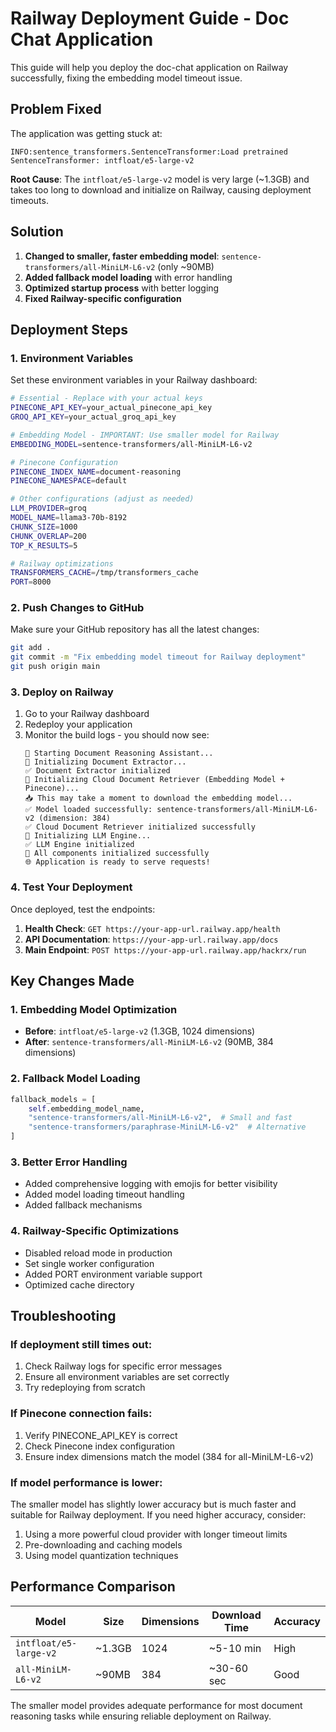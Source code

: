# Railway Deployment Guide - Doc Chat Application

This guide will help you deploy the doc-chat application on Railway successfully, fixing the embedding model timeout issue.

## Problem Fixed

The application was getting stuck at:
```
INFO:sentence_transformers.SentenceTransformer:Load pretrained SentenceTransformer: intfloat/e5-large-v2
```

**Root Cause**: The `intfloat/e5-large-v2` model is very large (~1.3GB) and takes too long to download and initialize on Railway, causing deployment timeouts.

## Solution

1. **Changed to smaller, faster embedding model**: `sentence-transformers/all-MiniLM-L6-v2` (only ~90MB)
2. **Added fallback model loading** with error handling
3. **Optimized startup process** with better logging
4. **Fixed Railway-specific configuration**

## Deployment Steps

### 1. Environment Variables

Set these environment variables in your Railway dashboard:

```bash
# Essential - Replace with your actual keys
PINECONE_API_KEY=your_actual_pinecone_api_key
GROQ_API_KEY=your_actual_groq_api_key

# Embedding Model - IMPORTANT: Use smaller model for Railway
EMBEDDING_MODEL=sentence-transformers/all-MiniLM-L6-v2

# Pinecone Configuration
PINECONE_INDEX_NAME=document-reasoning
PINECONE_NAMESPACE=default

# Other configurations (adjust as needed)
LLM_PROVIDER=groq
MODEL_NAME=llama3-70b-8192
CHUNK_SIZE=1000
CHUNK_OVERLAP=200
TOP_K_RESULTS=5

# Railway optimizations
TRANSFORMERS_CACHE=/tmp/transformers_cache
PORT=8000
```

### 2. Push Changes to GitHub

Make sure your GitHub repository has all the latest changes:

```bash
git add .
git commit -m "Fix embedding model timeout for Railway deployment"
git push origin main
```

### 3. Deploy on Railway

1. Go to your Railway dashboard
2. Redeploy your application
3. Monitor the build logs - you should now see:
   ```
   🚀 Starting Document Reasoning Assistant...
   📄 Initializing Document Extractor...
   ✅ Document Extractor initialized
   🧠 Initializing Cloud Document Retriever (Embedding Model + Pinecone)...
   📥 This may take a moment to download the embedding model...
   ✅ Model loaded successfully: sentence-transformers/all-MiniLM-L6-v2 (dimension: 384)
   ✅ Cloud Document Retriever initialized successfully
   🤖 Initializing LLM Engine...
   ✅ LLM Engine initialized
   🎉 All components initialized successfully
   🌐 Application is ready to serve requests!
   ```

### 4. Test Your Deployment

Once deployed, test the endpoints:

1. **Health Check**: `GET https://your-app-url.railway.app/health`
2. **API Documentation**: `https://your-app-url.railway.app/docs`
3. **Main Endpoint**: `POST https://your-app-url.railway.app/hackrx/run`

## Key Changes Made

### 1. Embedding Model Optimization
- **Before**: `intfloat/e5-large-v2` (1.3GB, 1024 dimensions)
- **After**: `sentence-transformers/all-MiniLM-L6-v2` (90MB, 384 dimensions)

### 2. Fallback Model Loading
```python
fallback_models = [
    self.embedding_model_name,
    "sentence-transformers/all-MiniLM-L6-v2",  # Small and fast
    "sentence-transformers/paraphrase-MiniLM-L6-v2"  # Alternative
]
```

### 3. Better Error Handling
- Added comprehensive logging with emojis for better visibility
- Added model loading timeout handling
- Added fallback mechanisms

### 4. Railway-Specific Optimizations
- Disabled reload mode in production
- Set single worker configuration
- Added PORT environment variable support
- Optimized cache directory

## Troubleshooting

### If deployment still times out:
1. Check Railway logs for specific error messages
2. Ensure all environment variables are set correctly
3. Try redeploying from scratch

### If Pinecone connection fails:
1. Verify PINECONE_API_KEY is correct
2. Check Pinecone index configuration
3. Ensure index dimensions match the model (384 for all-MiniLM-L6-v2)

### If model performance is lower:
The smaller model has slightly lower accuracy but is much faster and suitable for Railway deployment. If you need higher accuracy, consider:
1. Using a more powerful cloud provider with longer timeout limits
2. Pre-downloading and caching models
3. Using model quantization techniques

## Performance Comparison

| Model | Size | Dimensions | Download Time | Accuracy |
|-------|------|------------|---------------|----------|
| `intfloat/e5-large-v2` | ~1.3GB | 1024 | ~5-10 min | High |
| `all-MiniLM-L6-v2` | ~90MB | 384 | ~30-60 sec | Good |

The smaller model provides adequate performance for most document reasoning tasks while ensuring reliable deployment on Railway.
